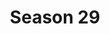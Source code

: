 ---
layout: seasons
slug: s29
title: Season 29
permalink: '/:categories/:title'
category: f1
menu_title: Standings
menu_icon: /assets/site-img/f1-48x48.png
menu_hide: false
---